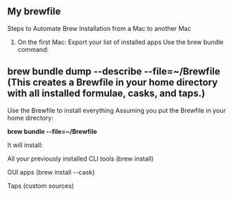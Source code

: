My brewfile
---
Steps to Automate Brew Installation from a Mac to another Mac
1. On the first Mac: Export your list of installed apps
Use the brew bundle command:

**brew bundle dump --describe --file=~/Brewfile** (This creates a Brewfile in your home directory with all installed formulae, casks, and taps.)
---
Use the Brewfile to install everything
Assuming you put the Brewfile in your home directory:

**brew bundle --file=~/Brewfile**

It will install:

All your previously installed CLI tools (brew install)

GUI apps (brew install --cask)

Taps (custom sources)
